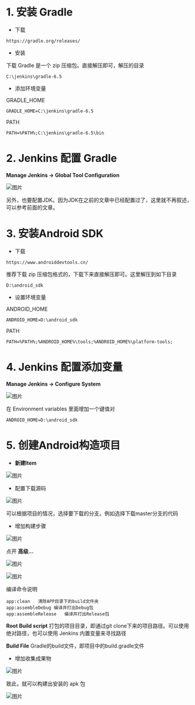 # 1. 安装 Gradle 

- 下载

```
https://gradle.org/releases/
```

- 安装

下载 Gradle 是一个 zip 压缩包。直接解压即可，解压的目录

```
C:\jenkins\gradle-6.5
```

- 添加环境变量

GRADLE_HOME

```
GRADLE_HOME=C:\jenkins\gradle-6.5
```

PATH

```
PATH=%PATH%;C:\jenkins\gradle-6.5\bin
```

# 2. Jenkins 配置 Gradle

**Manage Jenkins  ->  Global Tool Configuration**

![图片](images\5-1.png)

另外，也要配置JDK。因为JDK在之前的文章中已经配置过了，这里就不再叙述，可以参考前面的文章。

# 3. 安装Android SDK

- 下载

```
https://www.androiddevtools.cn/
```

推荐下载 zip 压缩包格式的，下载下来直接解压即可。这里解压到如下目录

```
D:\android_sdk
```

- 设置环境变量

ANDROID_HOME

```
ANDROID_HOME=D:\android_sdk
```

PATH

```
PATH=%PATH%;%ANDROID_HOME%\tools;%ANDROID_HOME%\platform-tools;
```

# 4. Jenkins 配置添加变量

**Manage Jenkins -> Configure System**

![图片](images\5-2.png)

在 Environment variables 里面增加一个键值对

```
ANDROID_HOME=D:\android_sdk
```

# 5. 创建Android构造项目

- **新建Item**

![图片](images\5-3.png)

- 配置下载源码

![图片](images\5-4.png)

可以根据项目的情况，选择要下载的分支。例如选择下载master分支的代码

- 增加构建步骤

![图片](images\5-5.png)

点开 **高级...**

![图片](images\5-6.png)

![图片](images\5-7.png)

编译命令说明

```
app:clean   清除APP目录下的build文件夹
app:assembleDebug 编译并打出Debug包
app:assembleRelease   编译并打出Release包
```

**Root Build script** 打包的项目目录，即通过git clone下来的项目路径。可以使用绝对路径，也可以使用 Jenkins 内置变量来寻找路径

**Build File** Gradle的build文件，即项目中的build.gradle文件

- 增加收集成果物

![图片](images\5-8.png)

致此，就可以构建出安装的 apk 包

![图片](images\5-9.png)